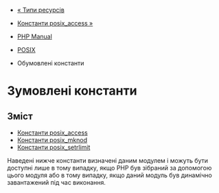 - [« Типи ресурсів](posix.resources.md)
- [Константи posix_access »](posix.constants.access.md)

- [PHP Manual](index.md)
- [POSIX](book.posix.md)
- Обумовлені константи

# Зумовлені константи

## Зміст

- [Константи posix_access](posix.constants.access.md)
- [Константи posix_mknod](posix.constants.mknod.md)
- [Константи posix_setrlimit](posix.constants.setrlimit.md)

Наведені нижче константи визначені даним модулем і можуть бути
доступні лише в тому випадку, якщо PHP був зібраний за допомогою цього
модуля або в тому випадку, якщо даний модуль був динамічно завантажений
під час виконання.
